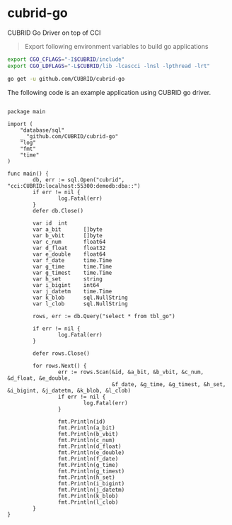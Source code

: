 # cubrid-go
CUBRID Go Driver on top of CCI
> Export following environment variables to build go applications
```bash
export CGO_CFLAGS="-I$CUBRID/include"
export CGO_LDFLAGS="-L$CUBRID/lib -lcascci -lnsl -lpthread -lrt"

go get -u github.com/CUBRID/cubrid-go
```
The following code is an example application using CUBRID go driver.

<pre>
<code>
package main

import (
    "database/sql"
    _ "github.com/CUBRID/cubrid-go"
    "log"
    "fmt"
    "time"
)

func main() {
        db, err := sql.Open("cubrid", "cci:CUBRID:localhost:55300:demodb:dba::")
        if err != nil {
                log.Fatal(err)
        }
        defer db.Close()

        var id  int
        var a_bit       []byte
        var b_vbit      []byte
        var c_num       float64
        var d_float     float32
        var e_double    float64
        var f_date      time.Time
        var g_time      time.Time
        var g_timest    time.Time
        var h_set       string
        var i_bigint    int64
        var j_datetm    time.Time
        var k_blob      sql.NullString
        var l_clob      sql.NullString

        rows, err := db.Query("select * from tbl_go")

        if err != nil {
                log.Fatal(err)
        }

        defer rows.Close()

        for rows.Next() {
                err := rows.Scan(&id, &a_bit, &b_vbit, &c_num, &d_float, &e_double,
                                 &f_date, &g_time, &g_timest, &h_set, &i_bigint, &j_datetm, &k_blob, &l_clob)
                if err != nil {
                        log.Fatal(err)
                }

                fmt.Println(id)
                fmt.Println(a_bit)
                fmt.Println(b_vbit)
                fmt.Println(c_num)
                fmt.Println(d_float)
                fmt.Println(e_double)
                fmt.Println(f_date)
                fmt.Println(g_time)
                fmt.Println(g_timest)
                fmt.Println(h_set)
                fmt.Println(i_bigint)
                fmt.Println(j_datetm)
                fmt.Println(k_blob)
                fmt.Println(l_clob)
        }
}
</code>
</pre>
